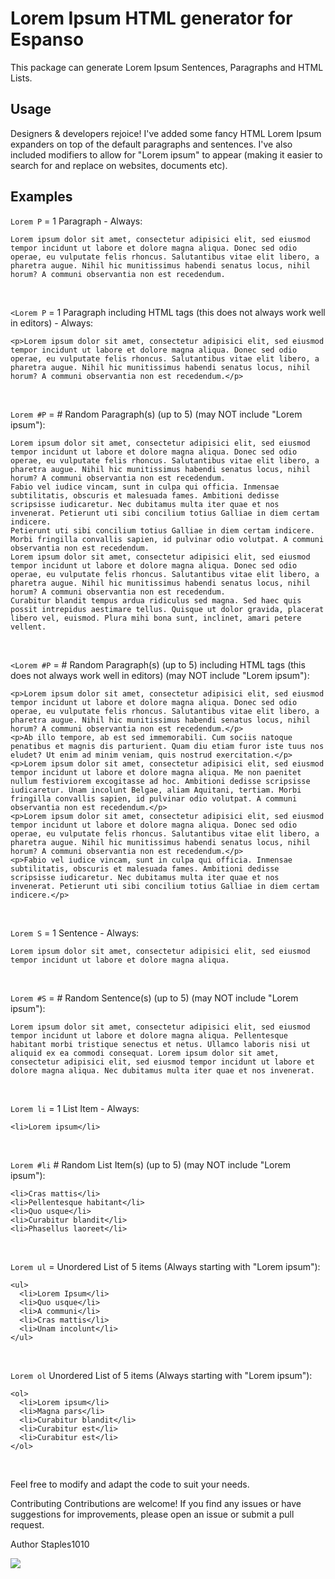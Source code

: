 # Lorem Ipsum HTML generator for Espanso
This package can generate Lorem Ipsum Sentences, Paragraphs and HTML Lists.

## Usage

Designers & developers rejoice! I've added some fancy HTML Lorem Ipsum expanders on top of the default paragraphs and sentences.
I've also included modifiers to allow for "Lorem ipsum" to appear (making it easier to search for and replace on websites, documents etc).

## Examples

```Lorem P``` = 1 Paragraph - Always:
```
Lorem ipsum dolor sit amet, consectetur adipisici elit, sed eiusmod tempor incidunt ut labore et dolore magna aliqua. Donec sed odio operae, eu vulputate felis rhoncus. Salutantibus vitae elit libero, a pharetra augue. Nihil hic munitissimus habendi senatus locus, nihil horum? A communi observantia non est recedendum.
```
</br>

```<Lorem P``` = 1 Paragraph including HTML tags (this does not always work well in editors) - Always:
```
<p>Lorem ipsum dolor sit amet, consectetur adipisici elit, sed eiusmod tempor incidunt ut labore et dolore magna aliqua. Donec sed odio operae, eu vulputate felis rhoncus. Salutantibus vitae elit libero, a pharetra augue. Nihil hic munitissimus habendi senatus locus, nihil horum? A communi observantia non est recedendum.</p>
```
</br>

```Lorem #P``` = # Random Paragraph(s) (up to 5) (may NOT include "Lorem ipsum"):
```
Lorem ipsum dolor sit amet, consectetur adipisici elit, sed eiusmod tempor incidunt ut labore et dolore magna aliqua. Donec sed odio operae, eu vulputate felis rhoncus. Salutantibus vitae elit libero, a pharetra augue. Nihil hic munitissimus habendi senatus locus, nihil horum? A communi observantia non est recedendum.
Fabio vel iudice vincam, sunt in culpa qui officia. Inmensae subtilitatis, obscuris et malesuada fames. Ambitioni dedisse scripsisse iudicaretur. Nec dubitamus multa iter quae et nos invenerat. Petierunt uti sibi concilium totius Galliae in diem certam indicere.
Petierunt uti sibi concilium totius Galliae in diem certam indicere. Morbi fringilla convallis sapien, id pulvinar odio volutpat. A communi observantia non est recedendum.
Lorem ipsum dolor sit amet, consectetur adipisici elit, sed eiusmod tempor incidunt ut labore et dolore magna aliqua. Donec sed odio operae, eu vulputate felis rhoncus. Salutantibus vitae elit libero, a pharetra augue. Nihil hic munitissimus habendi senatus locus, nihil horum? A communi observantia non est recedendum.
Curabitur blandit tempus ardua ridiculus sed magna. Sed haec quis possit intrepidus aestimare tellus. Quisque ut dolor gravida, placerat libero vel, euismod. Plura mihi bona sunt, inclinet, amari petere vellent.
```
</br>

```<Lorem #P``` = # Random Paragraph(s) (up to 5) including HTML tags (this does not always work well in editors) (may NOT include "Lorem ipsum"):
```
<p>Lorem ipsum dolor sit amet, consectetur adipisici elit, sed eiusmod tempor incidunt ut labore et dolore magna aliqua. Donec sed odio operae, eu vulputate felis rhoncus. Salutantibus vitae elit libero, a pharetra augue. Nihil hic munitissimus habendi senatus locus, nihil horum? A communi observantia non est recedendum.</p>
<p>Ab illo tempore, ab est sed immemorabili. Cum sociis natoque penatibus et magnis dis parturient. Quam diu etiam furor iste tuus nos eludet? Ut enim ad minim veniam, quis nostrud exercitation.</p>
<p>Lorem ipsum dolor sit amet, consectetur adipisici elit, sed eiusmod tempor incidunt ut labore et dolore magna aliqua. Me non paenitet nullum festiviorem excogitasse ad hoc. Ambitioni dedisse scripsisse iudicaretur. Unam incolunt Belgae, aliam Aquitani, tertiam. Morbi fringilla convallis sapien, id pulvinar odio volutpat. A communi observantia non est recedendum.</p>
<p>Lorem ipsum dolor sit amet, consectetur adipisici elit, sed eiusmod tempor incidunt ut labore et dolore magna aliqua. Donec sed odio operae, eu vulputate felis rhoncus. Salutantibus vitae elit libero, a pharetra augue. Nihil hic munitissimus habendi senatus locus, nihil horum? A communi observantia non est recedendum.</p>
<p>Fabio vel iudice vincam, sunt in culpa qui officia. Inmensae subtilitatis, obscuris et malesuada fames. Ambitioni dedisse scripsisse iudicaretur. Nec dubitamus multa iter quae et nos invenerat. Petierunt uti sibi concilium totius Galliae in diem certam indicere.</p>
```
</br>

```Lorem S``` = 1 Sentence - Always:
```
Lorem ipsum dolor sit amet, consectetur adipisici elit, sed eiusmod tempor incidunt ut labore et dolore magna aliqua.
```
</br>

```Lorem #S``` = # Random Sentence(s) (up to 5) (may NOT include "Lorem ipsum"):
```
Lorem ipsum dolor sit amet, consectetur adipisici elit, sed eiusmod tempor incidunt ut labore et dolore magna aliqua. Pellentesque habitant morbi tristique senectus et netus. Ullamco laboris nisi ut aliquid ex ea commodi consequat. Lorem ipsum dolor sit amet, consectetur adipisici elit, sed eiusmod tempor incidunt ut labore et dolore magna aliqua. Nec dubitamus multa iter quae et nos invenerat.
```
</br>

```Lorem li``` = 1 List Item - Always:
```
<li>Lorem ipsum</li>
```
</br>

```Lorem #li``` # Random List Item(s) (up to 5) (may NOT include "Lorem ipsum"):

```
<li>Cras mattis</li>
<li>Pellentesque habitant</li>
<li>Quo usque</li>
<li>Curabitur blandit</li>
<li>Phasellus laoreet</li>
```
</br>

```Lorem ul``` = Unordered List of 5 items (Always starting with "Lorem ipsum"):
</br>
```
<ul>
  <li>Lorem Ipsum</li>
  <li>Quo usque</li>
  <li>A communi</li>
  <li>Cras mattis</li>
  <li>Unam incolunt</li>
</ul>
```
</br>

```Lorem ol``` Unordered List of 5 items (Always starting with "Lorem ipsum"):
</br>
```
<ol>
  <li>Lorem ipsum</li>
  <li>Magna pars</li>
  <li>Curabitur blandit</li>
  <li>Curabitur est</li>
  <li>Curabitur est</li>
</ol>
```
</br>

Feel free to modify and adapt the code to suit your needs.

Contributing
Contributions are welcome! If you find any issues or have suggestions for improvements, please open an issue or submit a pull request.

Author Staples1010

<a href="https://www.buymeacoffee.com/Invulnerable.Orc"><img src="https://img.buymeacoffee.com/button-api/?text=Buy me a coffee&emoji=&slug=Invulnerable.Orc&button_colour=FFDD00&font_colour=000000&font_family=Cookie&outline_colour=000000&coffee_colour=ffffff" /></a>
